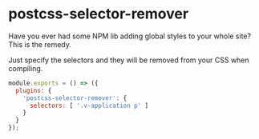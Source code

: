# postcss-selector-remover

Have you ever had some NPM lib adding global styles to your whole site? This is the remedy.

Just specify the selectors and they will be removed from your CSS when compiling.

```javascript
module.exports = () => ({
  plugins: {
    'postcss-selector-remover': {
      selectors: [ '.v-application p' ]
    }
  }
});
```

